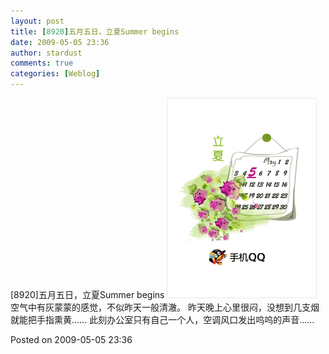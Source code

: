 ```yaml
---
layout: post
title: [8920]五月五日，立夏Summer begins
date: 2009-05-05 23:36
author: stardust
comments: true
categories: [Weblog]
---
```

[8920]五月五日，立夏Summer begins
<a href="/wp-content/uploads/2009/05/Nokia_5700_0056-708787.png"><img src="/wp-content/uploads/2009/05/Nokia_5700_0056-708787.png" alt="Nokia_5700_0056-708787" width="240" height="320" class="alignnone size-full wp-image-707" /></a>
空气中有灰蒙蒙的感觉，不似昨天一般清澈。 
昨天晚上心里很闷，没想到几支烟就能把手指熏黄…… 
此刻办公室只有自己一个人，空调风口发出呜呜的声音……

Posted on 2009-05-05 23:36
